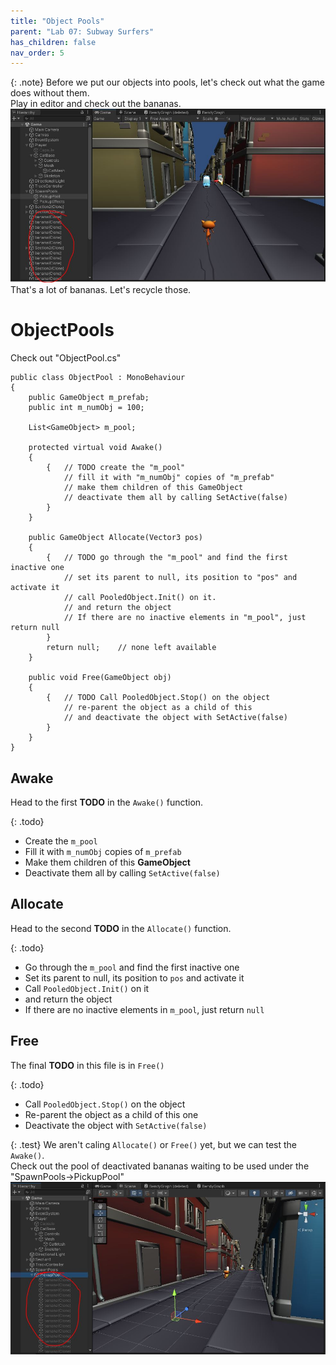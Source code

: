 ```yaml
---
title: "Object Pools"
parent: "Lab 07: Subway Surfers"
has_children: false
nav_order: 5
---
```


{: .note}
Before we put our objects into pools, let's check out what the game does without them.\
Play in editor and check out the bananas.
![Bananas](images/lab07/bananas.jpg "Bananas")
That's a lot of bananas. Let's recycle those.


# ObjectPools
Check out "ObjectPool.cs"
```
public class ObjectPool : MonoBehaviour
{
    public GameObject m_prefab;
    public int m_numObj = 100;
    
    List<GameObject> m_pool;

    protected virtual void Awake()
    {
        {   // TODO create the "m_pool"
            // fill it with "m_numObj" copies of "m_prefab"
            // make them children of this GameObject
            // deactivate them all by calling SetActive(false)
        }
    }

    public GameObject Allocate(Vector3 pos)
    {
        {   // TODO go through the "m_pool" and find the first inactive one
            // set its parent to null, its position to "pos" and activate it
            // call PooledObject.Init() on it.
            // and return the object
            // If there are no inactive elements in "m_pool", just return null
        }
        return null;    // none left available
    }

    public void Free(GameObject obj)
    {
        {   // TODO Call PooledObject.Stop() on the object
            // re-parent the object as a child of this
            // and deactivate the object with SetActive(false)
        }
    }
}
```

## Awake
Head to the first **TODO** in the `Awake()` function.

{: .todo}
* Create the `m_pool`
* Fill it with `m_numObj` copies of `m_prefab`
* Make them children of this **GameObject**
* Deactivate them all by calling `SetActive(false)`

## Allocate
Head to the second **TODO** in the `Allocate()` function.

{: .todo}
* Go through the `m_pool` and find the first inactive one
* Set its parent to null, its position to `pos` and activate it
* Call `PooledObject.Init()` on it
* and return the object
* If there are no inactive elements in `m_pool`, just return `null`

## Free
The final **TODO** in this file is in `Free()`

{: .todo}
* Call `PooledObject.Stop()` on the object
* Re-parent the object as a child of this one
* Deactivate the object with `SetActive(false)`

{: .test}
We aren't caling `Allocate()` or `Free()` yet, but we can test the `Awake()`.\
Check out the pool of deactivated bananas waiting to be used under the "SpawnPools->PickupPool"
![Banana Pool](images/lab07/bananapool.jpg "Banana Pool")






